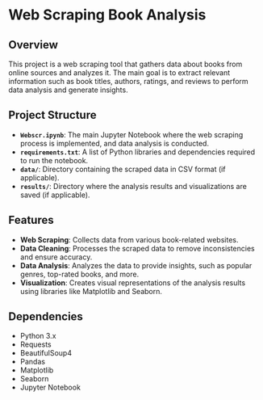 # Web Scraping Book Analysis

## Overview

This project is a web scraping tool that gathers data about books from online sources and analyzes it. The main goal is to extract relevant information such as book titles, authors, ratings, and reviews to perform data analysis and generate insights.

## Project Structure

- **`Webscr.ipynb`**: The main Jupyter Notebook where the web scraping process is implemented, and data analysis is conducted.
- **`requirements.txt`**: A list of Python libraries and dependencies required to run the notebook.
- **`data/`**: Directory containing the scraped data in CSV format (if applicable).
- **`results/`**: Directory where the analysis results and visualizations are saved (if applicable).

## Features

- **Web Scraping**: Collects data from various book-related websites.
- **Data Cleaning**: Processes the scraped data to remove inconsistencies and ensure accuracy.
- **Data Analysis**: Analyzes the data to provide insights, such as popular genres, top-rated books, and more.
- **Visualization**: Creates visual representations of the analysis results using libraries like Matplotlib and Seaborn.

## Dependencies

- Python 3.x
- Requests
- BeautifulSoup4
- Pandas
- Matplotlib
- Seaborn
- Jupyter Notebook




